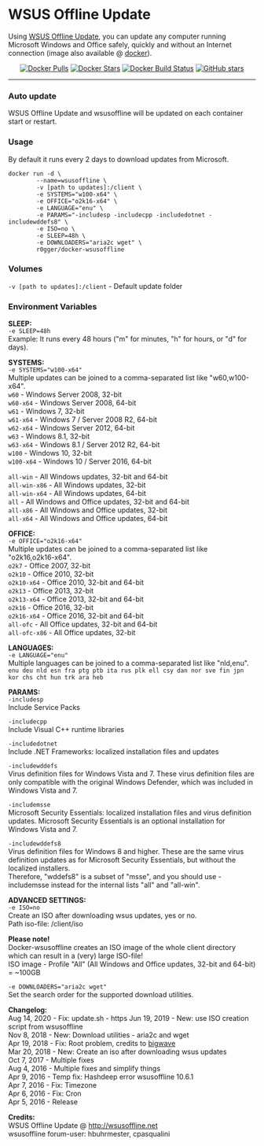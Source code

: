 # WSUS Offline Update

Using [WSUS Offline Update](http://wsusoffline.net/), you can update any computer running Microsoft Windows and Office safely, quickly and without an Internet connection (image also available @ [docker](https://hub.docker.com/r/r0gger/docker-wsusoffline/)).   

<p align="center">
<a href="https://hub.docker.com/r/r0gger/docker-wsusoffline"><img alt="Docker Pulls" src="https://img.shields.io/docker/pulls/r0gger/docker-wsusoffline"/></a>
<a href="https://hub.docker.com/r/r0gger/docker-wsusoffline"><img alt="Docker Stars" src="https://img.shields.io/docker/stars/r0gger/docker-wsusoffline"/></a>  
<a href="https://hub.docker.com/r/r0gger/docker-wsusoffline"><img alt="Docker Build Status" src="https://img.shields.io/docker/build/r0gger/docker-wsusoffline"/></a> 
<a href="https://github.com/R0GGER/docker-wsusoffline"><img alt="GitHub stars" src="https://img.shields.io/github/stars/r0gger/docker-wsusoffline?style=social"></a>         
</p>  

-----------
### Auto update
WSUS Offline Update and wsusoffline will be updated on each container start or restart.     

### Usage
By default it runs every 2 days to download updates from Microsoft.     

```
docker run -d \
        --name=wsusoffline \
        -v [path to updates]:/client \
        -e SYSTEMS="w100-x64" \
        -e OFFICE="o2k16-x64" \
        -e LANGUAGE="enu" \
        -e PARAMS="-includesp -includecpp -includedotnet -includewddefs8" \
        -e ISO=no \
        -e SLEEP=48h \
        -e DOWNLOADERS="aria2c wget" \
        r0gger/docker-wsusoffline
```
### Volumes 
`-v [path to updates]:/client` - Default update folder

### Environment Variables
**SLEEP:**  
`-e SLEEP=48h`    
Example: It runs every 48 hours ("m" for minutes, "h" for hours, or "d" for days).

**SYSTEMS:**  
`-e SYSTEMS="w100-x64"`   
Multiple updates can be joined to a comma-separated list like "w60,w100-x64".   
`w60` - Windows Server 2008, 32-bit  
`w60-x64` - Windows Server 2008, 64-bit  
`w61` - Windows 7, 32-bit  
`w61-x64` - Windows 7 / Server 2008 R2, 64-bit  
`w62-x64` - Windows Server 2012, 64-bit  
`w63` - Windows 8.1, 32-bit  
`w63-x64` - Windows 8.1 / Server 2012 R2, 64-bit  
`w100` - Windows 10, 32-bit  
`w100-x64` - Windows 10 / Server 2016, 64-bit   

`all-win` - All Windows updates, 32-bit and 64-bit   
`all-win-x86` - All Windows updates, 32-bit   
`all-win-x64` - All Windows updates, 64-bit   
`all` - All Windows and Office updates, 32-bit and 64-bit   
`all-x86` - All Windows and Office updates, 32-bit   
`all-x64` - All Windows and Office updates, 64-bit   

**OFFICE:**  
`-e OFFICE="o2k16-x64"`  
Multiple updates can be joined to a comma-separated list like "o2k16,o2k16-x64".   
`o2k7` - Office 2007, 32-bit  
`o2k10` - Office 2010, 32-bit  
`o2k10-x64` - Office 2010, 32-bit and 64-bit  
`o2k13` - Office 2013, 32-bit  
`o2k13-x64` - Office 2013, 32-bit and 64-bit  
`o2k16` - Office 2016, 32-bit  
`o2k16-x64` - Office 2016, 32-bit and 64-bit   
`all-ofc` - All Office updates, 32-bit and 64-bit   
`all-ofc-x86` - All Office updates, 32-bit   

**LANGUAGES:**  
`-e LANGUAGE="enu"`  
Multiple languages can be joined to a comma-separated list like "nld,enu".   
`enu deu nld esn fra ptg ptb ita rus plk ell csy dan nor sve fin jpn kor chs cht hun trk ara heb`

**PARAMS:**  
`-includesp`   
Include Service Packs

`-includecpp`   
Include Visual C++ runtime libraries

`-includedotnet`   
Include .NET Frameworks: localized installation files and updates

`-includewddefs`   
Virus definition files for Windows Vista and 7. These virus definition files are only compatible with the original Windows Defender, which was included in Windows Vista and 7.

`-includemsse`   
Microsoft Security Essentials: localized installation files and virus definition updates. Microsoft Security Essentials is an optional installation for Windows Vista and 7.

`-includewddefs8`   
Virus definition files for Windows 8 and higher. These are the same virus definition updates as for Microsoft Security Essentials, but without the localized installers.   
Therefore, "wddefs8" is a subset of "msse", and you should use -includemsse instead for the internal lists "all" and "all-win".   

**ADVANCED SETTINGS:**   
`-e ISO=no`   
Create an ISO after downloading wsus updates, yes or no.   
Path iso-file: /client/iso   
    
**Please note!**   
Docker-wsusoffline creates an ISO image of the whole client directory which can result in a (very) large ISO-file!   
ISO image - Profile "All" (All Windows and Office updates, 32-bit and 64-bit) = ~100GB   
        
`-e DOWNLOADERS="aria2c wget"`   
Set the search order for the supported download utilities.   
   
**Changelog:**  
Aug 14, 2020 - Fix: update.sh - https
Jun 19, 2019 - New: use ISO creation script from wsusoffline  
Nov 8, 2018 - New: Download utilities - aria2c and wget   
Apr 19, 2018 - Fix: Root problem, credits to [bigwave](https://github.com/bigwave)   
Mar 20, 2018 - New: Create an iso after downloading wsus updates   
Oct 7, 2017 - Multiple fixes   
Aug 4, 2016 - Multiple fixes and simplify things  
Apr 9, 2016 - Temp fix: Hashdeep error wsusoffline 10.6.1   
Apr 7, 2016 - Fix: Timezone   
Apr 6, 2016 - Fix: Cron   
Apr 5, 2016 - Release   
    
**Credits:**   
WSUS Offline Update @ http://wsusoffline.net   
wsusoffline forum-user:  hbuhrmester, cpasqualini
